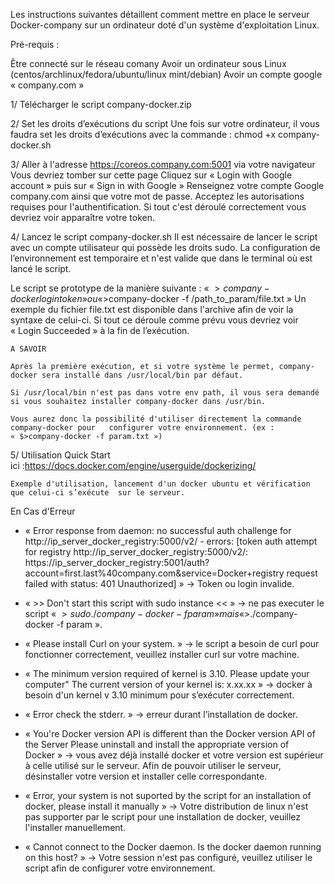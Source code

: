 ﻿Les instructions suivantes détaillent comment mettre en place le serveur Docker-company sur un ordinateur doté d'un système d'exploitation Linux.

Pré-requis :

Être connecté sur le réseau comany
Avoir un ordinateur sous Linux (centos/archlinux/fedora/ubuntu/linux mint/debian)
Avoir un compte google « company.com »

1/ Télécharger le script company-docker.zip

2/ Set les droits d’exécutions du script
	Une fois sur votre ordinateur, il vous faudra set les droits d’exécutions avec la commande : 	chmod +x company-docker.sh

3/ Aller à l'adresse https://coreos.company.com:5001 via votre navigateur
Vous devriez tomber sur cette page
Cliquez sur « Login with Google account » puis sur « Sign in with Google »
Renseignez votre compte Google company.com ainsi que votre mot de passe.
Acceptez les autorisations requises pour l'authentification.
Si tout c'est déroulé correctement vous devriez voir apparaître votre token.

4/ Lancez le script company-docker.sh
Il est nécessaire de lancer le script avec un compte utilisateur qui possède les droits sudo.
	La configuration de l’environnement est temporaire et n'est valide que dans le terminal où 	est lancé le script.

Le script se prototype de la manière suivante :
 « $>company-docker login token » ou « $>company-docker -f /path_to_param/file.txt »
Un exemple du fichier file.txt est disponible dans l'archive afin de voir la syntaxe de celui-ci.
Si tout ce déroule comme prévu vous devriez voir « Login Succeeded » à la fin de l’exécution.

	A SAVOIR

	Après la première exécution, et si votre système le permet, company-docker sera installé dans /usr/local/bin par défaut.

	Si /usr/local/bin n'est pas dans votre env path, il vous sera demandé si vous souhaitez installer company-docker dans /usr/bin.

	Vous aurez donc la possibilité d'utiliser directement la commande company-docker pour 	configurer votre environnement. (ex : « $>company-docker -f param.txt »)

5/ Utilisation
	Quick Start ici :https://docs.docker.com/engine/userguide/dockerizing/

	Exemple d'utilisation, lancement d'un docker ubuntu et vérification que celui-ci s’exécute 	sur le serveur.



En Cas d'Erreur

- « Error response from daemon: no successful auth challenge for http://ip_server_docker_registry:5000/v2/ - errors: [token auth attempt for registry http://ip_server_docker_registry:5000/v2/: https://ip_server_docker_registry:5001/auth?account=first.last%40company.com&service=Docker+registry request failed with status: 401 Unauthorized] » → Token ou login invalide.

- « >> Don't start this script with sudo instance << » → ne pas executer le script « $>sudo ./company-docker -f param » mais « $>./company-docker -f param ».

- « Please install Curl on your system. » → le script a besoin de curl pour fonctionner correctement, veuillez installer curl sur votre machine.

- « The minimum version required of kernel is 3.10. Please update your computer"
     The current version of your kernel is: x.xx.xx » → docker à besoin d'un kernel v 3.10 minimum pour s’exécuter correctement.

- « Error check the stderr. » → erreur durant l’installation de docker.

- « You're Docker version API is different than the Docker version API of the Server
      Please uninstall and install the appropriate version of Docker » → vous avez déjà installé docker et votre version est supérieur à celle utilisé sur le serveur. Afin de pouvoir utiliser le serveur, désinstaller votre version et installer celle correspondante.

- « Error, your system is not suported by the script for an installation of docker, please install it manually » → Votre distribution de linux n'est pas supporter par le script pour une installation de docker, veuillez l'installer manuellement.

- « Cannot connect to the Docker daemon. Is the docker daemon running on this host? » → Votre session n'est pas configuré, veuillez utiliser le script afin de configurer votre environnement. 
